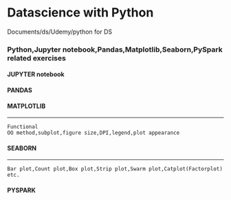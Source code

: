 # Datascience with Python 
Documents/ds/Udemy/python for DS
### Python,Jupyter notebook,Pandas,Matplotlib,Seaborn,PySpark related exercises
#### JUPYTER notebook

#### PANDAS

#### MATPLOTLIB
---
```
Functional
OO method,subplot,figure size,DPI,legend,plot appearance
```

#### SEABORN
---
```
Bar plot,Count plot,Box plot,Strip plot,Swarm plot,Catplot(Factorplot) etc.
```
#### PYSPARK
